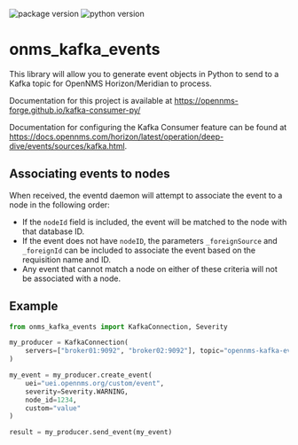 ![package version](https://img.shields.io/pypi/v/onms_kafka_events)
![python version](https://img.shields.io/pypi/pyversions/onms_kafka_events)

# onms_kafka_events

This library will allow you to generate event objects in Python to send to a Kafka topic for OpenNMS Horizon/Meridian to process.

Documentation for this project is available at https://opennms-forge.github.io/kafka-consumer-py/

Documentation for configuring the Kafka Consumer feature can be found at https://docs.opennms.com/horizon/latest/operation/deep-dive/events/sources/kafka.html.

## Associating events to nodes

When received, the eventd daemon will attempt to associate the event to a node in the following order:

 * If the `nodeId` field is included, the event will be matched to the node with that database ID.
 * If the event does not have `nodeID`, the parameters `_foreignSource` and `_foreignId` can be included to associate the event based on the requisition name and ID.
 * Any event that cannot match a node on either of these criteria will not be associated with a node.

## Example

```py
from onms_kafka_events import KafkaConnection, Severity

my_producer = KafkaConnection(
    servers=["broker01:9092", "broker02:9092"], topic="opennms-kafka-events"
)

my_event = my_producer.create_event(
    uei="uei.opennms.org/custom/event",
    severity=Severity.WARNING,
    node_id=1234,
    custom="value"
)

result = my_producer.send_event(my_event)
```
